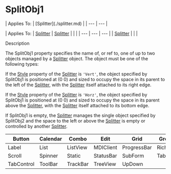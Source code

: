 




<h1 class="heading"><span class="name">SplitObj1</span></h1>
| Applies To: | [Splitter](./splitter.md) |
| --- | ---  |

| Applies To: | [Splitter](./splitter.md) | [Splitter](./splitter.md) |  |  |
| --- | --- | ---  |
| [Splitter](./splitter.md) |  |  |


Description


The SplitObj1 property specifies the name of, or ref to, one of up to two objects managed by a [Splitter](./splitter.md) object. The object must be one of the following types:


If the [Style](style.md) property of the [Splitter](./splitter.md) is `'Vert'`, the object specified by SplitObj1 is positioned at (0 0) and sized to occupy the space in its parent to the left of the [Splitter](./splitter.md), with the [Splitter](./splitter.md) itself attached to its right edge.


If the [Style](style.md) property of the [Splitter](./splitter.md) is `'Horz'`, the object specified by SplitObj1 is positioned at (0 0) and sized to occupy the space in its parent above the [Splitter](./splitter.md), with the [Splitter](./splitter.md) itself attached to its bottom edge.


If SplitObj1 is empty, the [Splitter](./splitter.md) manages the single object specified by SplitObj2 and the space to the left or above the [Splitter](./splitter.md) is empty or controlled by another [Splitter](./splitter.md).


| Button | Calendar | Combo | Edit | Grid | Group |
| --- | --- | --- | --- | --- | ---  |
| Label | List | ListView | MDIClient | ProgressBar | RichEdit |
| Scroll | Spinner | Static | StatusBar | SubForm | TabBar |
| TabControl | ToolBar | TrackBar | TreeView | UpDown |  |


